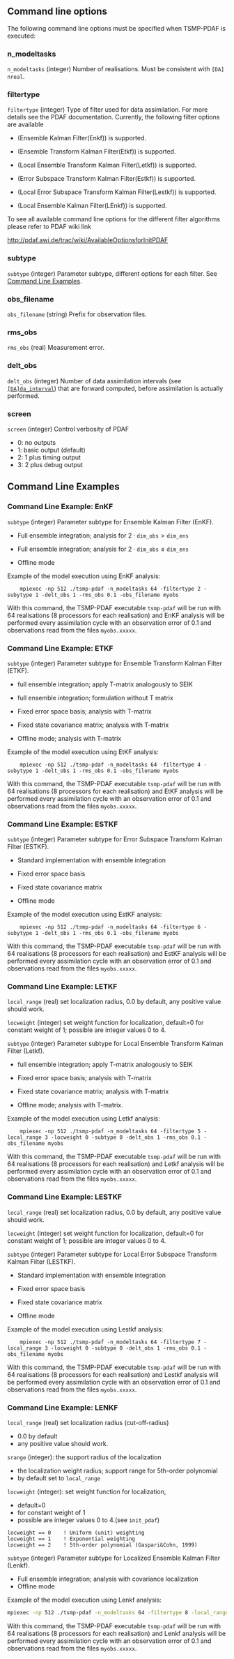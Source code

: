 ## Command line options ##

The following command line options must be specified when TSMP-PDAF is
executed:

### n_modeltasks ###

`n_modeltasks` (integer) Number of realisations. Must be consistent
with `[DA] nreal`.

### filtertype ###

`filtertype` (integer) Type of filter used for data assimilation. For
more details see the PDAF documentation. Currently, the following
filter options are available

-   (Ensemble Kalman Filter(Enkf)) is supported.

-   (Ensemble Transform Kalman Filter(Etkf)) is supported.

-   (Local Ensemble Transform Kalman Filter(Letkf)) is supported.

-   (Error Subspace Transform Kalman Filter(Estkf)) is supported.

-   (Local Error Subspace Transform Kalman Filter(Lestkf)) is supported.

-   (Local Ensemble Kalman Filter(LEnkf)) is supported.

To see all available command line options for the different filter
algorithms please refer to PDAF wiki link

<http://pdaf.awi.de/trac/wiki/AvailableOptionsforInitPDAF>

### subtype ###

`subtype` (integer) Parameter subtype, different options for each
filter. See [Command Line Examples](#command-line-examples).

### obs_filename ###

`obs_filename` (string) Prefix for observation files.

### rms_obs ###

`rms_obs` (real) Measurement error.

### delt_obs ###

`delt_obs` (integer) Number of data assimilation intervals (see
[`[DA]da_interval`](./input_enkfpf.md#dada_interval)) that are forward
computed, before assimilation is actually performed.

### screen ###

`screen` (integer) Control verbosity of PDAF
- 0: no outputs
- 1: basic output (default)
- 2: 1 plus timing output
- 3: 2 plus debug output

## Command Line Examples ##

### Command Line Example: EnKF ###

`subtype` (integer) Parameter subtype for Ensemble Kalman Filter (EnKF).

-   Full ensemble integration; analysis for $2\cdot \mathtt{dim\_obs} > \mathtt{dim\_ens}$

-   Full ensemble integration; analysis for $2\cdot \mathtt{dim\_obs} \leq \mathtt{dim\_ens}$

-   Offline mode

Example of the model execution using EnKF analysis:

        mpiexec -np 512 ./tsmp-pdaf -n_modeltasks 64 -filtertype 2 -subytype 1 -delt_obs 1 -rms_obs 0.1 -obs_filename myobs

With this command, the TSMP-PDAF executable `tsmp-pdaf` will be run with
64 realisations (8 processors for each realisation) and EnKF analysis
will be performed every assimilation cycle with an observation error of
0.1 and observations read from the files `myobs.xxxxx`.

### Command Line Example: ETKF ###

`subtype` (integer) Parameter subtype for Ensemble Transform Kalman
Filter (ETKF).

-   full ensemble integration; apply T-matrix analogously to SEIK

-   full ensemble integration; formulation without T matrix

-   Fixed error space basis; analysis with T-matrix

-   Fixed state covariance matrix; analysis with T-matrix

-   Offline mode; analysis with T-matrix

Example of the model execution using EtKF analysis:

        mpiexec -np 512 ./tsmp-pdaf -n_modeltasks 64 -filtertype 4 -subytype 1 -delt_obs 1 -rms_obs 0.1 -obs_filename myobs

With this command, the TSMP-PDAF executable `tsmp-pdaf` will be run with
64 realisations (8 processors for each realisation) and EtKF analysis
will be performed every assimilation cycle with an observation error of
0.1 and observations read from the files `myobs.xxxxx`.

### Command Line Example: ESTKF ###

`subtype` (integer) Parameter subtype for Error Subspace Transform Kalman Filter
(ESTKF).

-   Standard implementation with ensemble integration

-   Fixed error space basis

-   Fixed state covariance matrix

-   Offline mode

Example of the model execution using EstKF analysis:

        mpiexec -np 512 ./tsmp-pdaf -n_modeltasks 64 -filtertype 6 -subytype 1 -delt_obs 1 -rms_obs 0.1 -obs_filename myobs

With this command, the TSMP-PDAF executable `tsmp-pdaf` will be run with
64 realisations (8 processors for each realisation) and EstKF analysis
will be performed every assimilation cycle with an observation error of
0.1 and observations read from the files `myobs.xxxxx`.

### Command Line Example: LETKF ###

`local_range` (real) set localization radius, 0.0 by default, any
positive value should work.

`locweight` (integer) set weight function for localization, default=0
for constant weight of 1; possible are integer values 0 to 4.

`subtype` (integer) Parameter subtype for Local Ensemble Transform
Kalman Filter (Letkf).

-   full ensemble integration; apply T-matrix analogously to SEIK

-   Fixed error space basis; analysis with T-matrix

-   Fixed state covariance matrix; analysis with T-matrix

-   Offline mode; analysis with T-matrix.

Example of the model execution using Letkf analysis:

        mpiexec -np 512 ./tsmp-pdaf -n_modeltasks 64 -filtertype 5 -local_range 3 -locweight 0 -subtype 0 -delt_obs 1 -rms_obs 0.1 -obs_filename myobs

With this command, the TSMP-PDAF executable `tsmp-pdaf` will be run with
64 realisations (8 processors for each realisation) and Letkf analysis
will be performed every assimilation cycle with an observation error of
0.1 and observations read from the files `myobs.xxxxx`.

### Command Line Example: LESTKF ###

`local_range` (real) set localization radius, 0.0 by default, any
positive value should work.

`locweight` (integer) set weight function for localization, default=0
for constant weight of 1; possible are integer values 0 to 4.

`subtype` (integer) Parameter subtype for Local Error Subspace Transform Kalman
Filter (LESTKF).

-   Standard implementation with ensemble integration

-   Fixed error space basis

-   Fixed state covariance matrix

-   Offline mode

Example of the model execution using Lestkf analysis:

        mpiexec -np 512 ./tsmp-pdaf -n_modeltasks 64 -filtertype 7 -local_range 3 -locweight 0 -subtype 0 -delt_obs 1 -rms_obs 0.1 -obs_filename myobs

With this command, the TSMP-PDAF executable `tsmp-pdaf` will be run with
64 realisations (8 processors for each realisation) and Lestkf analysis
will be performed every assimilation cycle with an observation error of
0.1 and observations read from the files `myobs.xxxxx`.

### Command Line Example: LENKF ###

`local_range` (real) set localization radius (cut-off-radius)
- 0.0 by default
- any positive value should work.

`srange` (integer): the support radius of the localization
- the localization weight radius; support range for 5th-order
  polynomial
- by default set to `local_range`

`locweight` (integer): set weight function for localization,
- default=0
- for constant weight of 1
- possible are integer values 0 to 4.(see `init_pdaf`)

``` text
locweight == 0    ! Uniform (unit) weighting
locweight == 1    ! Exponential weighting
locweight == 2    ! 5th-order polynomial (Gaspari&Cohn, 1999)
```

`subtype` (integer) Parameter subtype for Localized Ensemble Kalman
Filter (Lenkf).
-   Full ensemble integration; analysis with covariance localization
-   Offline mode

Example of the model execution using Lenkf analysis:

``` bash
mpiexec -np 512 ./tsmp-pdaf -n_modeltasks 64 -filtertype 8 -local_range 3 -locweight 0 -subtype 0 -delt_obs 1 -rms_obs 0.1 -obs_filename myobs
```

With this command, the TSMP-PDAF executable `tsmp-pdaf` will be run
with 64 realisations (8 processors for each realisation) and Lenkf
analysis will be performed every assimilation cycle with an
observation error of 0.1 and observations read from the files
`myobs.xxxxx`.
